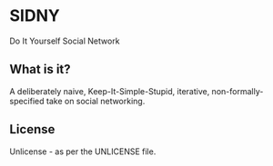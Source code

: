 # SIDNY

Do It Yourself Social Network

## What is it?

A deliberately naive, Keep-It-Simple-Stupid, iterative, non-formally-specified take on social networking.

## License

Unlicense - as per the UNLICENSE file.
